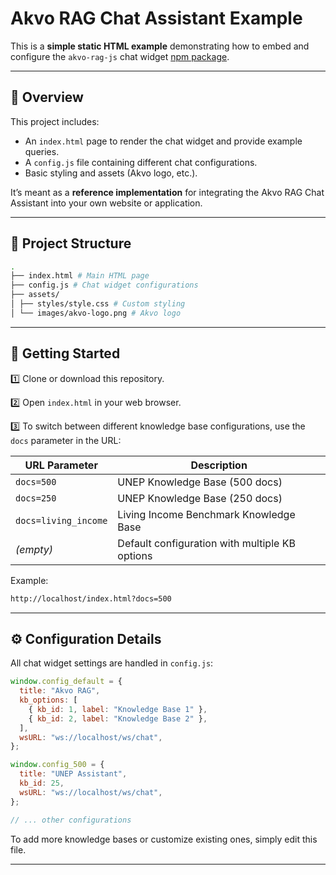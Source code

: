 # Akvo RAG Chat Assistant Example

This is a **simple static HTML example** demonstrating how to embed and configure the `akvo-rag-js` chat widget [npm package](https://www.npmjs.com/package/akvo-rag-js).

---

## 🌟 Overview

This project includes:

- An `index.html` page to render the chat widget and provide example queries.
- A `config.js` file containing different chat configurations.
- Basic styling and assets (Akvo logo, etc.).

It’s meant as a **reference implementation** for integrating the Akvo RAG Chat Assistant into your own website or application.

---

## 📁 Project Structure

```bash
.
├── index.html # Main HTML page
├── config.js # Chat widget configurations
├── assets/
│ ├── styles/style.css # Custom styling
│ └── images/akvo-logo.png # Akvo logo
```

---

## 🚀 Getting Started

1️⃣ Clone or download this repository.

2️⃣ Open `index.html` in your web browser.

3️⃣ To switch between different knowledge base configurations, use the `docs` parameter in the URL:

| URL Parameter       | Description                                    |
|----------------------|------------------------------------------------|
| `docs=500`          | UNEP Knowledge Base (500 docs)                 |
| `docs=250`          | UNEP Knowledge Base (250 docs)                 |
| `docs=living_income`| Living Income Benchmark Knowledge Base         |
| *(empty)*           | Default configuration with multiple KB options |

Example:
```bash
http://localhost/index.html?docs=500
```

---

## ⚙️ Configuration Details

All chat widget settings are handled in `config.js`:

```javascript
window.config_default = {
  title: "Akvo RAG",
  kb_options: [
    { kb_id: 1, label: "Knowledge Base 1" },
    { kb_id: 2, label: "Knowledge Base 2" },
  ],
  wsURL: "ws://localhost/ws/chat",
};

window.config_500 = {
  title: "UNEP Assistant",
  kb_id: 25,
  wsURL: "ws://localhost/ws/chat",
};

// ... other configurations
```

To add more knowledge bases or customize existing ones, simply edit this file.

---